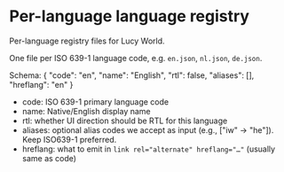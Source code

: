# Per-language language registry

Per-language registry files for Lucy World.

One file per ISO 639-1 language code, e.g. `en.json`, `nl.json`, `de.json`.

Schema:
{
  "code": "en",
  "name": "English",
  "rtl": false,
  "aliases": [],
  "hreflang": "en"
}

- code: ISO 639-1 primary language code
- name: Native/English display name
- rtl: whether UI direction should be RTL for this language
- aliases: optional alias codes we accept as input (e.g., ["iw" -> "he"]). Keep ISO639-1 preferred.
- hreflang: what to emit in `link rel="alternate" hreflang="…"` (usually same as code)
